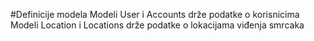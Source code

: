 ﻿#Definicije modela
Modeli User i Accounts drže podatke o korisnicima
Modeli Location i Locations drže podatke o lokacijama viđenja smrcaka



